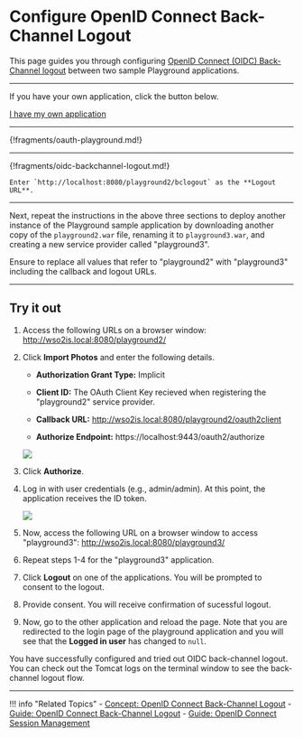 # Configure OpenID Connect Back-Channel Logout 

This page guides you through configuring [OpenID Connect (OIDC) Back-Channel logout](../../../references/concepts/authentication/back-channel-logout) between two sample Playground applications. 

----
If you have your own application, click the button below.

<a class="samplebtn_a" href="../../guides/login/oidc-backchannel-logout"   rel="nofollow noopener">I have my own application</a>

----

{!fragments/oauth-playground.md!}

----

{!fragments/oidc-backchannel-logout.md!}

    Enter `http://localhost:8080/playground2/bclogout` as the **Logout URL**.

----

Next, repeat the instructions in the above three sections to deploy another instance of the Playground sample application by downloading another copy of the `playground2.war` file, renaming it to `playground3.war`, and creating a new service provider called "playground3". 

Ensure to replace all values that refer to "playground2" with "playground3" including the callback and logout URLs. 

----

## Try it out

1. Access the following URLs on a browser window: <http://wso2is.local:8080/playground2/>

2. Click **Import Photos** and enter the following details.

    - **Authorization Grant Type:** Implicit
    
    - **Client ID:** The OAuth Client Key recieved when registering the "playground2" service provider.
    
    - **Callback URL:** http://wso2is.local:8080/playground2/oauth2client

	- **Authorize Endpoint:** https://localhost:9443/oauth2/authorize
    
    <img name='implicit-with-playground' src='../../assets/img/samples/implicit-with-playground.png' class='img-zoomable'/>
	
3. Click **Authorize**. 

4. Log in with user credentials (e.g., admin/admin). At this point, the application receives the ID token. 

	<img name='implicit-id-token' src='../../assets/img/samples/implicit-id-token.png' class='img-zoomable'/>

5. Now, access the following URL on a browser window to access "playground3": <http://wso2is.local:8080/playground3/>

6. Repeat steps 1-4 for the "playground3" application.

7. Click **Logout** on one of the applications. You will be prompted to consent to the logout. 

8. Provide consent. You will receive confirmation of sucessful logout. 

9. Now, go to the other application and reload the page. Note that you are redirected to the login page of the playground application and you will see that the **Logged in user** has changed to `null`. 

You have successfully configured and tried out OIDC back-channel logout. You can check out the Tomcat logs on the terminal window to see the back-channel logout flow. 

----

!!! info "Related Topics"
    - [Concept: OpenID Connect Back-Channel Logout](../../../references/concepts/authentication/back-channel-logout)
    - [Guide: OpenID Connect Back-Channel Logout](../../guides/login/oidc-backchannel-logout)
    - [Guide: OpenID Connect Session Management](../../guides/login/session-management-logout)